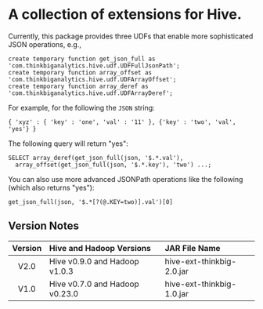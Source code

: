 # A collection of extensions for Hive.

Currently, this package provides three UDFs that enable more sophisticated JSON operations, e.g.,

    create temporary function get_json_full as 'com.thinkbiganalytics.hive.udf.UDFFullJsonPath';
    create temporary function array_offset as 'com.thinkbiganalytics.hive.udf.UDFArrayOffset';
    create temporary function array_deref as 'com.thinkbiganalytics.hive.udf.UDFArrayDeref';

For example, for the following the `JSON` string:

    { 'xyz' : { 'key' : 'one', 'val' : '11' }, {'key' : 'two', 'val', 'yes'} }  

The following query will return "yes":

    SELECT array_deref(get_json_full(json, '$.*.val'),
      array_offset(get_json_full(json, '$.*.key'), 'two') ...;


You can also use more advanced JSONPath operations like the following (which also returns "yes"):

    get_json_full(json, '$.*[?(@.KEY=two)].val')[0]

## Version Notes

| Version | Hive and Hadoop Versions       | JAR File Name             |
| :-----: | :----------------------------- | :------------------------ |
| V2.0    | Hive v0.9.0 and Hadoop v1.0.3  | hive-ext-thinkbig-2.0.jar |
| V1.0    | Hive v0.7.0 and Hadoop v0.23.0 | hive-ext-thinkbig-1.0.jar |